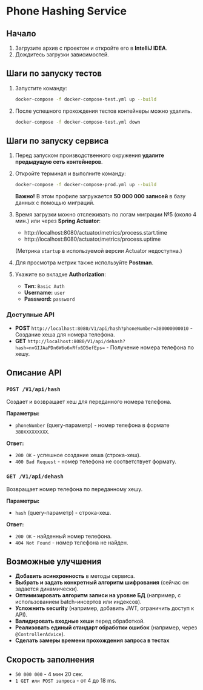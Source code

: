 # Phone Hashing Service

## Начало
1. Загрузите архив с проектом и откройте его в **IntelliJ IDEA**.
2. Дождитесь загрузки зависимостей.

## Шаги по запуску тестов

1. Запустите команду:
   ```sh
   docker-compose -f docker-compose-test.yml up --build
   ```
2. После успешного прохождения тестов контейнеры можно удалить.
   ```sh
   docker-compose -f docker-compose-test.yml down
   ```


## Шаги по запуску сервиса

1. Перед запуском производственного окружения **удалите предыдущую сеть контейнеров**.
2. Откройте терминал и выполните команду:
   ```sh
   docker-compose -f docker-compose-prod.yml up --build
   ```
   **Важно!** В этом профиле загружается **50 000 000 записей** в базу данных с помощью миграций.
3. Время загрузки можно отслеживать по логам миграции №5 (около 4 мин.) или через **Spring Actuator**:
    - http://localhost:8080/actuator/metrics/process.start.time
    - http://localhost:8080/actuator/metrics/process.uptime

   (Метрика `startup` в используемой версии Actuator недоступна.)
4. Для просмотра метрик также используйте **Postman**.
5. Укажите во вкладке **Authorization**:
    - **Тип:** `Basic Auth`
    - **Username:** `user`
    - **Password:** `password`

### Доступные API

- **POST** `http://localhost:8080/V1/api/hash?phoneNumber=380000000010` - Создание хеша для номера телефона.
- **GET** `http://localhost:8080/V1/api/dehash?hash=nvGIJAaPDn6W6o6xRfx6D5efEps=` - Получение номера телефона по хешу.


## Описание API

### `POST /V1/api/hash`
Создает и возвращает хеш для переданного номера телефона.

**Параметры:**
- `phoneNumber` (query-параметр) - номер телефона в формате `380XXXXXXXXX`.

**Ответ:**
- `200 OK` - успешное создание хеша (строка-хеш).
- `400 Bad Request` - номер телефона не соответствует формату.

### `GET /V1/api/dehash`
Возвращает номер телефона по переданному хешу.

**Параметры:**
- `hash` (query-параметр) - строка-хеш.

**Ответ:**
- `200 OK` - найденный номер телефона.
- `404 Not Found` - номер телефона не найден.

## Возможные улучшения

- **Добавить асинхронность** в методы сервиса.
- **Выбрать и задать конкретный алгоритм шифрования** (сейчас он задается динамически).
- **Оптимизировать алгоритм записи на уровне БД** (например, с использованием batch-инсертов или индексов).
- **Усложнить security** (например, добавить JWT, ограничить доступ к API).
- **Валидировать входные хеши** перед обработкой.
- **Реализовать единый стандарт обработки ошибок** (например, через `@ControllerAdvice`).
- **Сделать замеры времени прохождения запроса в тестах**

## Скорость заполнения

- `50 000 000` - 4 мин 20 сек.
- `1 GET или POST запроса` - от 4 до 18 ms.
